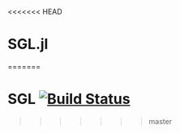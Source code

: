 <<<<<<< HEAD
# SGL.jl
=======
# SGL [![Build Status](https://github.com/VatascinPeter/SGL.jl/actions/workflows/CI.yml/badge.svg?branch=master)](https://github.com/VatascinPeter/SGL.jl/actions/workflows/CI.yml?query=branch%3Amaster)
>>>>>>> master
